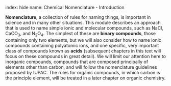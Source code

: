 index: hide
name: Chemical Nomenclature - Introduction

 **Nomenclature**, a collection of rules for naming things, is important in science and in many other situations. This module describes an approach that is used to name simple ionic and molecular compounds, such as NaCl, CaCO<sub>3</sub>, and N<sub>2</sub>O<sub>4</sub>. The simplest of these are  **binary compounds**, those containing only two elements, but we will also consider how to name ionic compounds containing polyatomic ions, and one specific, very important class of compounds known as  **acids** (subsequent chapters in this text will focus on these compounds in great detail). We will limit our attention here to inorganic compounds, compounds that are composed principally of elements other than carbon, and will follow the nomenclature guidelines proposed by IUPAC. The rules for organic compounds, in which carbon is the principle element, will be treated in a later chapter on organic chemistry.
